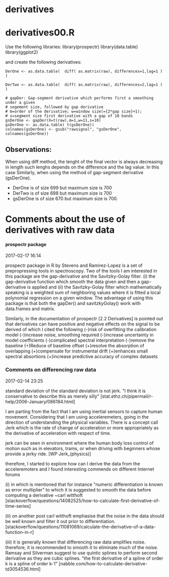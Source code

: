 derivatives
=======


# derivatives00.R
Use the following libraries:
library(prospectr)
library(data.table)
library(ggplot2)

and create the following derivatives:

```
DerOne <- as.data.table(  diff( as.matrix(raw), differences=1,lag=1 )  )
```
```
DerTwo <- as.data.table(  diff( as.matrix(raw), differences=2,lag=1 )  )
```

```
# gapDer: Gap-segment derivative which performs first a smoothing under a given
# segement size, followed by gap derivative
# m=order of the derivative; w=window size(={2*gap size}+1);
# s=segment size first derivative with a gap of 10 bands
gsDerOne <- gapDer(X=t(raw),m=1,w=11,s=10)
gsDerOne <- as.data.table( t(gsDerOne))
colnames(gsDerOne) <- gsub("rawsignal", "gsDerOne", colnames(gsDerOne))

```

## Observations:
When using diff method, the lenght of the final vector is always decreasing in length
such lenghs depends on the difference and the lag value. In this case
Similarly, when using the method of gap-segment derivative (gsDerOne).

* DerOne is of size 699 but maximum size is 700
* DerTwo is of size 698 but maximum size is 700
* gsDerOne is of size 670 but maximum size is 700.




# Comments about the use of derivatives with raw data

#### prospectr package  
2017-02-17 16:14

prospectr package in R by Stevens and Ramirez-Lopez
is a set of prepropressing tools in spectroscopy.
Two of the tools I am interested in this package
are the gap-derivative and the Savitzky-Golay filter.
(i) the gap-derivative function which
smooth the data given and then a gap-derivative is applied
and
(ii) the Savitzky-Golay filter which
mathematically speaking is a weighted sum of neighboring values
where it is fitted a local polynomial regression
on a given window.
The advantage of using this package is that both the
gapDer() and savitzkyGolay() work  with data.frames and matrix.

Similarly, in the documentation of prospectr [2.2 Derivatives]
is pointed out that derivatives can have positive and negative
effects on the signal to be derived of which I cited the following
(-)risk of overfitting the calibration model
(-)increase noise, smoothing required
(-)increase uncertainty in model coefficients
(-)complicated spectral interpretation
(-)remove the baseline
(+)Reduce of baseline offset
(+)resolve the absorption of overlapping
(+)compensate for instrumental drift
(+)enhances small spectral absortions
(+)increase predictive accuracy of complex datasets




### Comments on differencing raw data
2017-02-14 23:25

standard deviation of the standard deviation is not jerk.
"I think it is conservative to describe this as merely silly"
[stat.ethz.ch/pipermail/r-help/2006-January/086184.html]


I am parting from the fact that
I am using inertial sensors to capture human movement.
Considering that I am using acceleremeters,
going in the direction of understanding the physical variables.
There is a concept call Jerk which is the rate of change of acceleration
or more appropriately as the derivative of acceleration with respect of time.

jerk can be seen in environment where the human body loss control of motion
such as in elevators, trams, or when driving with beginners whose
provide a jerky ride.
[WP Jerk_(physics)]


therefore, I started to explore how can I derive the data from the acceleremoters
and I found interesting commends on different Internet forums

(i)
in which is mentioned that for instance
"numeric differentiation is known as error multiplier"
to which it is suggested to smooth the data before computing a derivative
~carl witthoft
[stackoverflow/questions/14082525/how-to-calculate-first-derivative-of-time-series]


(ii)
on another post carl witthoft emphasise that the noise in the data should be well known
and filter it out prior to differentiation.
[stackoverflow/questions/11081069/calculate-the-derivative-of-a-data-function-in-r]


(iii)
it is generally known that differencing raw data amplifies noise.
therefore, it is recommended to smooth it to eliminate much of the noise.
Ramsay and Silverman suggest to use quintic splines to perform second derivative
as they are cubic splines.
"the first derivative of a spline of order k is a spline of order k-1"
[nabble.com/how-to-calculate-derivative-td3054536.html]
